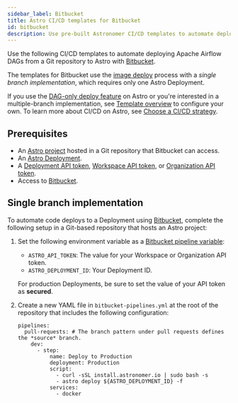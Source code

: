 ```yaml
---
sidebar_label: Bitbucket
title: Astro CI/CD templates for Bitbucket
id: bitbucket
description: Use pre-built Astronomer CI/CD templates to automate deploying Apache Airflow DAGs to Astro using BitBucket.
---
```


Use the following CI/CD templates to automate deploying Apache Airflow DAGs from a Git repository to Astro with [Bitbucket](https://bitbucket.org/product).

The templates for Bitbucket use the [image deploy](template-overview.md) process with a _single branch implementation_, which requires only one Astro Deployment.

If you use the [DAG-only deploy feature](deploy-dags.md) on Astro or you're interested in a multiple-branch implementation, see [Template overview](template-overview.md) to configure your own. To learn more about CI/CD on Astro, see [Choose a CI/CD strategy](set-up-ci-cd.md).

## Prerequisites

- An [Astro project](cli/develop-project.md#create-an-astro-project) hosted in a Git repository that Bitbucket can access.
- An [Astro Deployment](create-deployment.md).
- A [Deployment API token](deployment-api-tokens.md), [Workspace API token](workspace-api-tokens.md), or [Organization API token](organization-api-tokens.md).
- Access to [Bitbucket](https://bitbucket.org/product).

## Single branch implementation

To automate code deploys to a Deployment using [Bitbucket](https://bitbucket.org/), complete the following setup in a Git-based repository that hosts an Astro project:

1. Set the following environment variable as a [Bitbucket pipeline variable](https://support.atlassian.com/bitbucket-cloud/docs/variables-and-secrets/):

    - `ASTRO_API_TOKEN`: The value for your Workspace or Organization API token.
    - `ASTRO_DEPLOYMENT_ID`: Your Deployment ID.

    For production Deployments, be sure to set the value of your API token as **secured**.

2. Create a new YAML file in `bitbucket-pipelines.yml` at the root of the repository that includes the following configuration:

    ```
    pipelines:
      pull-requests: # The branch pattern under pull requests defines the *source* branch.
        dev:
          - step:
              name: Deploy to Production
              deployment: Production
              script:
                - curl -sSL install.astronomer.io | sudo bash -s
                - astro deploy ${ASTRO_DEPLOYMENT_ID} -f
              services:
                - docker
    ```


